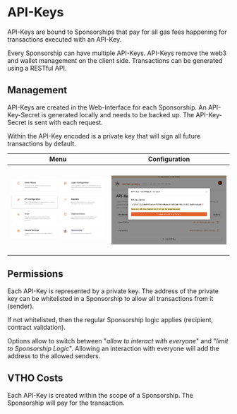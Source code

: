 # API-Keys

API-Keys are bound to Sponsorships that pay for all gas fees happening for transactions executed with an API-Key.

Every Sponsorship can have multiple API-Keys. API-Keys remove the web3 and wallet management on the client side. Transactions can be generated using a RESTful API.

## Management

API-Keys are created in the Web-Interface for each Sponsorship. An API-Key-Secret is generated locally and needs to be backed up. The API-Key-Secret is sent with each request.

Within the API-Key encoded is a private key that will sign all future transactions by default.

| Menu                                                                         | Configuration                                                                            |
| ---------------------------------------------------------------------------- | ---------------------------------------------------------------------------------------- |
| <img src="../../.gitbook/assets/image (21).png" alt="" data-size="original"> | <h3><img src="../../.gitbook/assets/image (1) (1).png" alt="" data-size="original"></h3> |

## Permissions

Each API-Key is represented by a private key. The address of the private key can be whitelisted in a Sponsorship to allow all transactions from it (sender).

If not whitelisted, then the regular Sponsorship logic applies (recipient, contract validation).

Options allow to switch between "_allow to interact with everyone_" and "_limit to Sponsorship Logic_". Allowing an interaction with everyone will add the address to the allowed senders.

## VTHO Costs

Each API-Key is created within the scope of a Sponsorship. The Sponsorship will pay for the transaction.
